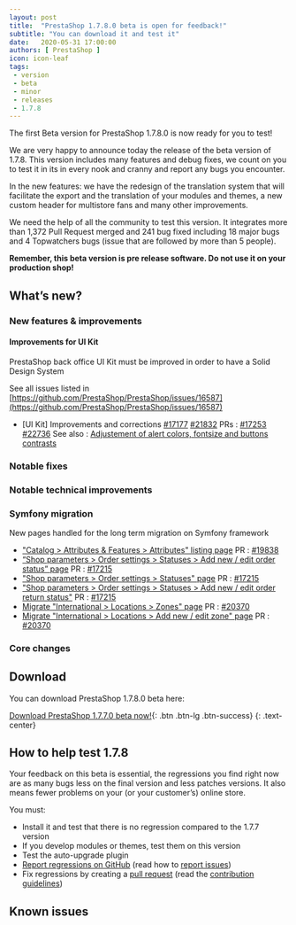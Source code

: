 ```yaml
---
layout: post
title:  "PrestaShop 1.7.8.0 beta is open for feedback!"
subtitle: "You can download it and test it"
date:   2020-05-31 17:00:00
authors: [ PrestaShop ]
icon: icon-leaf
tags:
 - version
 - beta
 - minor
 - releases
 - 1.7.8
---
```


The first Beta version for PrestaShop 1.7.8.0 is now ready for you to test!

We are very happy to announce today the release of the beta version of 1.7.8.
This version includes many features and debug fixes, we count on you to test it in its in every nook and cranny and report any bugs you encounter.

In the new features: we have the redesign of the translation system that will facilitate the export and the translation of your modules and themes, a new custom header for multistore fans and many other improvements.

We need the help of all the community to test this version. It integrates more than 1,372 Pull Request merged and 241 bug fixed including 18 major bugs and 4 Topwatchers bugs (issue that are followed by more than 5 people). 

**Remember, this beta version is pre release software. Do not use it on your production shop!**

## What’s new?

### New features & improvements

#### Improvements for UI Kit

PrestaShop back office UI Kit must be improved in order to have a Solid Design System

See all issues listed in [https://github.com/PrestaShop/PrestaShop/issues/16587](https://github.com/PrestaShop/PrestaShop/issues/16587)

- [UI Kit] Improvements and corrections [#17177](https://github.com/PrestaShop/PrestaShop/issues/17177) [#21832](https://github.com/PrestaShop/PrestaShop/issues/21832)
PRs : [#17253](https://github.com/PrestaShop/PrestaShop/pull/17253) [#22736](https://github.com/PrestaShop/PrestaShop/pull/22736)
See also : [Adjustement of alert colors, fontsize and buttons contrasts](https://github.com/PrestaShop/prestashop-ui-kit/pull/104)

### Notable fixes

### Notable technical improvements

### Symfony migration

New pages handled for the long term migration on Symfony framework

- ["Catalog > Attributes & Features > Attributes" listing page](https://github.com/PrestaShop/PrestaShop/issues/10511)
PR : [#19838](https://github.com/PrestaShop/PrestaShop/pull/19838)
- [“Shop parameters > Order settings > Statuses > Add new / edit order status” page](https://github.com/PrestaShop/PrestaShop/issues/10621)
PR : [#17215](https://github.com/PrestaShop/PrestaShop/pull/17215)
- ["Shop parameters > Order settings > Statuses" page](https://github.com/PrestaShop/PrestaShop/issues/10619)
PR : [#17215](https://github.com/PrestaShop/PrestaShop/pull/17215)
- ["Shop parameters > Order settings > Statuses > Add new / edit order return status"](https://github.com/PrestaShop/PrestaShop/issues/10620)
PR : [#17215](https://github.com/PrestaShop/PrestaShop/pull/17215)
- [Migrate "International > Locations > Zones" page](https://github.com/PrestaShop/PrestaShop/issues/10608)
PR : [#20370](https://github.com/PrestaShop/PrestaShop/pull/20370)
- [Migrate "International > Locations > Add new / edit zone" page](https://github.com/PrestaShop/PrestaShop/issues/10603)
PR : [#20370](https://github.com/PrestaShop/PrestaShop/pull/20370)

### Core changes

## Download

You can download PrestaShop 1.7.8.0 beta here:  

[Download PrestaShop 1.7.7.0 beta now!](https://download.prestashop.com/download/releases/prestashop_1.7.8.0-beta.1.zip){: .btn .btn-lg .btn-success}
{: .text-center}


## How to help test 1.7.8

Your feedback on this beta is essential, the regressions you find right now are as many bugs less on the final version and less patches versions. It also means fewer problems on your (or your customer’s) online store. 

You must:

- Install it and test that there is no regression compared to the 1.7.7 version
- If you develop modules or themes, test them on this version
- Test the auto-upgrade plugin
- [Report regressions on GitHub](https://github.com/PrestaShop/PrestaShop/issues) (read how to [report issues](https://devdocs.prestashop.com/1.7/contribute/contribute-reporting-issues/))
- Fix regressions by creating a [pull request](https://github.com/PrestaShop/PrestaShop/compare) (read the [contribution guidelines](https://devdocs.prestashop.com/1.7/contribute/contribution-guidelines/))

## Known issues 

